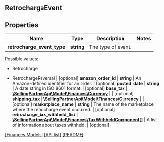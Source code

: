 ## RetrochargeEvent

## Properties

Name | Type | Description | Notes
------------ | ------------- | ------------- | -------------
**retrocharge_event_type** | **string** | The type of event.

Possible values:

* Retrocharge

* RetrochargeReversal | [optional]
**amazon_order_id** | **string** | An Amazon-defined identifier for an order. | [optional]
**posted_date** | **string** | A date string in ISO 8601 format. | [optional]
**base_tax** | [**\SellingPartnerApi\Model\Finances\Currency**](Currency.md) |  | [optional]
**shipping_tax** | [**\SellingPartnerApi\Model\Finances\Currency**](Currency.md) |  | [optional]
**marketplace_name** | **string** | The name of the marketplace where the retrocharge event occurred. | [optional]
**retrocharge_tax_withheld_list** | [**\SellingPartnerApi\Model\Finances\TaxWithheldComponent[]**](TaxWithheldComponent.md) | A list of information about taxes withheld. | [optional]

[[Finances Models]](../) [[API list]](../../Api) [[README]](../../../README.md)
